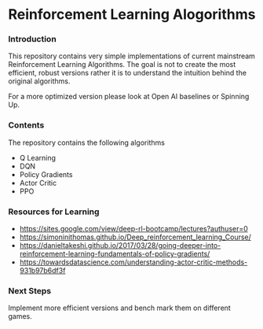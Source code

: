 # Reinforcement Learning Alogorithms

### Introduction
This repository contains very simple implementations of current mainstream Reinforcement Learning Algorithms.
The goal is not to create the most efficient, robust versions rather it is to understand the intuition behind
the original algorithms.

For a more optimized version please look at Open AI baselines or Spinning Up.

### Contents
The repository contains the following algorithms
- Q Learning
- DQN
- Policy Gradients
- Actor Critic
- PPO

### Resources for Learning
- https://sites.google.com/view/deep-rl-bootcamp/lectures?authuser=0
- https://simoninithomas.github.io/Deep_reinforcement_learning_Course/
- https://danieltakeshi.github.io/2017/03/28/going-deeper-into-reinforcement-learning-fundamentals-of-policy-gradients/
- https://towardsdatascience.com/understanding-actor-critic-methods-931b97b6df3f

### Next Steps
Implement more efficient versions and bench mark them on different games.